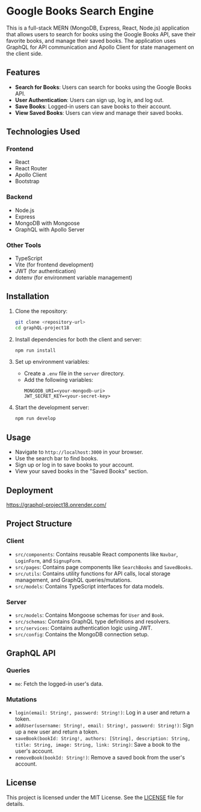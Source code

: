 # Google Books Search Engine

This is a full-stack MERN (MongoDB, Express, React, Node.js) application that allows users to search for books using the Google Books API, save their favorite books, and manage their saved books. The application uses GraphQL for API communication and Apollo Client for state management on the client side.

## Features

- **Search for Books**: Users can search for books using the Google Books API.
- **User Authentication**: Users can sign up, log in, and log out.
- **Save Books**: Logged-in users can save books to their account.
- **View Saved Books**: Users can view and manage their saved books.

## Technologies Used

### Frontend
- React
- React Router
- Apollo Client
- Bootstrap

### Backend
- Node.js
- Express
- MongoDB with Mongoose
- GraphQL with Apollo Server

### Other Tools
- TypeScript
- Vite (for frontend development)
- JWT (for authentication)
- dotenv (for environment variable management)

## Installation

1. Clone the repository:
   ```bash
   git clone <repository-url>
   cd graphQL-project18
   ```

2. Install dependencies for both the client and server:
   ```bash
   npm run install
   ```

3. Set up environment variables:
   - Create a `.env` file in the `server` directory.
   - Add the following variables:
     ```env
     MONGODB_URI=<your-mongodb-uri>
     JWT_SECRET_KEY=<your-secret-key>
     ```

4. Start the development server:
   ```bash
   npm run develop
   ```

## Usage

- Navigate to `http://localhost:3000` in your browser.
- Use the search bar to find books.
- Sign up or log in to save books to your account.
- View your saved books in the "Saved Books" section.

## Deployment

  https://graphql-project18.onrender.com/

## Project Structure

### Client
- `src/components`: Contains reusable React components like `Navbar`, `LoginForm`, and `SignupForm`.
- `src/pages`: Contains page components like `SearchBooks` and `SavedBooks`.
- `src/utils`: Contains utility functions for API calls, local storage management, and GraphQL queries/mutations.
- `src/models`: Contains TypeScript interfaces for data models.

### Server
- `src/models`: Contains Mongoose schemas for `User` and `Book`.
- `src/schemas`: Contains GraphQL type definitions and resolvers.
- `src/services`: Contains authentication logic using JWT.
- `src/config`: Contains the MongoDB connection setup.

## GraphQL API

### Queries
- `me`: Fetch the logged-in user's data.

### Mutations
- `login(email: String!, password: String!)`: Log in a user and return a token.
- `addUser(username: String!, email: String!, password: String!)`: Sign up a new user and return a token.
- `saveBook(bookId: String!, authors: [String], description: String, title: String, image: String, link: String)`: Save a book to the user's account.
- `removeBook(bookId: String!)`: Remove a saved book from the user's account.

## License

This project is licensed under the MIT License. See the [LICENSE](./LICENSE) file for details.
